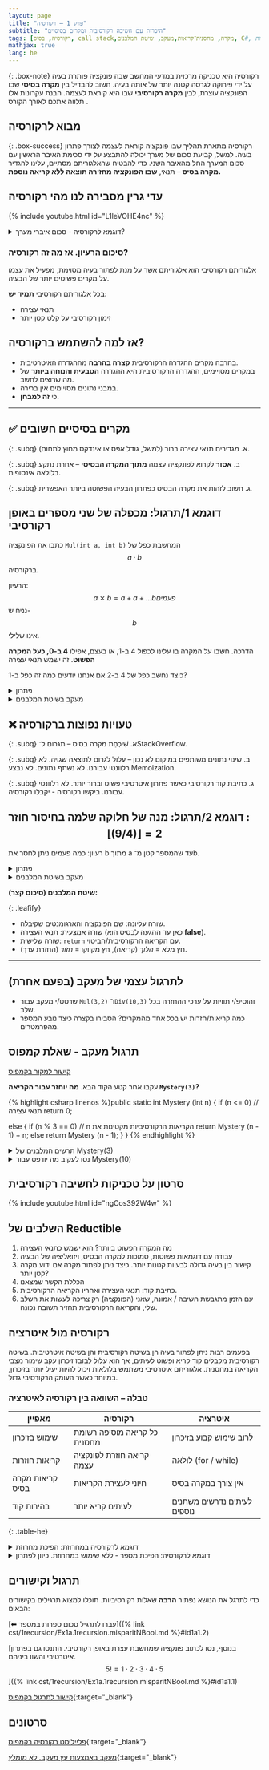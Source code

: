 ```yaml
---
layout: page 
title: "פרק 1 – רקורסיה"
subtitle: "היכרות עם חשיבה רקורסיבית ומקרים בסיסיים"
tags: [רקורסיה, בסיס, call stack,מקרה, מחסנית־קריאות,מעקב, שיטת המלבנים, C#, פתרון בעיות]
mathjax: true
lang: he
---
```


{: .box-note}
רקורסיה היא טכניקה מרכזית במדעי המחשב שבה פונקציה פותרת בעיה על ידי פירוקה לגרסה קטנה יותר של אותה בעיה. חשוב להבדיל בין **מקרה בסיסי** שבו הפונקציה עוצרת, לבין **מקרה רקורסיבי** שבו היא קוראת לעצמה. הבנת עקרונות אלו תלווה אתכם לאורך הקורס .


<!-- Source: UMBC CMSC 202 – Recursion lecture notes -->

## מבוא לרקורסיה


{: .box-success}
רקורסיה מתארת תהליך שבו פונקציה קוראת לעצמה לצורך פתרון בעיה. למשל, קביעת סכום של מערך יכולה להתבצע על ידי סכימת האיבר הראשון עם סכום המערך החל מהאיבר השני. כדי להבטיח שהאלגוריתם מסתיים, עלינו להגדיר **מקרה בסיס** – תנאי, **שבו הפונקציה מחזירה תוצאה ללא קריאה נוספת.**


## עדי גרין מסבירה לנו מהי רקורסיה

{% include youtube.html id="L1leVOHE4nc" %} 



<details markdown="1">
<summary>דוגמא לרקורסיה - סכום איברי מערך?</summary>

{% highlight csharp linenos %}// סכום אלמנטים במערך באמצעות רקורסיה
public static int Sum(int[] arr, int index)
{
    // מקרה בסיס – הגענו לסוף המערך
    if (index == arr.Length)
        return 0;

    // מקרה רקורסיבי – מוסיפים את הערך הנוכחי לסכום שאר האיברים
    return arr[index] + Sum(arr, index + 1);
}
{% endhighlight %}


<details markdown="1"><summary>הבנת מחסנית הקריאות. או שלא...</summary>

### הבנת מחסנית הקריאות

כל קריאה לפונקציה יוצרת רשומת קריאה חדשה במחסנית. כאשר אנחנו קוראים לפונקציה ברקורסיה, נוצרת שרשרת רשומות עד שמגיעים למקרה הבסיס. לאחר מכן הקריאות מסתיימות בסדר הפוך (LIFO), כמו במחסנית.

<div class="mermaid">
graph TD
    A["Sum(arr, 0)"] --> B["Sum(arr, 1)"]
    B --> C["Sum(arr, 2)"]
    C --> D["Sum(arr, 3)"]
    D --> E["Sum(arr, n)"]
    E --> F[0]
</div>

הדיאגרמה ממחישה כיצד הקריאות נערמות עד למקרה בסיס, ומסמנות חזרה עם הערך 0. כל קריאה מחכה לפתרון הקריאה העמוקה יותר לפני שהיא מחזירה את ערכה.

</details>

בקוד זה המקרה הבסיסי הוא כאשר `index` שווה לגודל המערך. המקרה הרקורסיבי מוסיף את האיבר הנוכחי לתוצאה של קריאה מחדש לפונקציה עם אינדקס מתקדם.

</details>


### סיכום הרעיון. אז מה זה רקורסיה?
אלגוריתם רקורסיבי הוא אלגוריתם אשר על מנת לפתור בעיה מסוימת, מפעיל את עצמו על מקרים פשוטים יותר של הבעיה.

בכל אלגוריתם רקורסיבי **תמיד יש**:
- תנאי עצירה
- זימון רקורסיבי על קלט קטן יותר

## אז למה להשתמש ברקורסיה?
- בהרבה מקרים ההגדרה הרקורסיבית **קצרה בהרבה** מההגדרה האיטרטיבית.
- במקרים מסויימים, ההגדרה הרקורסיבית היא ההגדרה **הטבעית והנוחה ביותר** של מה שרוצים לחשב.
- במבני נתונים מסויימים אין ברירה.
- כי **זה למבחן**.

---

## ✅ מקרים בסיסיים חשובים

{: .subq}
א. מגדירים תנאי עצירה ברור (למשל, גודל אפס או אינדקס מחוץ לתחום).  

{: .subq}
ב. **אסור** לקרוא לפונקציה עצמה **מתוך המקרה הבסיסי** – אחרת נתקע בלולאה אינסופית.  

{: .subq}
ג. חשוב לזהות את מקרה הבסיס כפתרון הבעיה הפשוטה ביותר האפשרית.  


## דוגמא 1/תרגול: מכפלה של שני מספרים באופן רקורסיבי
כתבו את הפונקציה `Mul(int a, int b)` המחשבת כפל של $$a·b$$ ברקורסיה. 

הרעיון: $$a⨯b = a+a+ ... b פעמים$$ נניח ש-$$b$$ אינו שלילי.

הדרכה. חשבו על המקרה בו עלינו לכפול 4 ב-1, או בעצם, אפילו **4 ב-0, כעל המקרה הפשוט**. זה ישמש תנאי עצירה

כיצד נחשב כפל של 4 ב-2 אם אנחנו יודעים כמה זה כפל ב-1?



<details markdown="1"><summary>פתרון</summary>

{% highlight csharp linenos %}public static int Mul(int a, int b)
{
  if (b == 0) 
    return 0; // תנאי עצירה

  return a + Mul(a, b - 1); // b חזרה עם הקטנת 
}
{% endhighlight %}

</details>

<details markdown="1"><summary>מעקב בשיטת המלבנים</summary>


<div class="mermaid">

flowchart TD
A["Mul(4,3)
(b==0? false)
return 4 + Mul(4,2)"] -->|קריאה רקורסיבית| B["Mul(4,2)
(b==0? false)
return 4 + Mul(4,1)"]
B -->|קריאה רקורסיבית| C["Mul(4,1)
(b==0? false)
return 4 + Mul(4,0)"]
C -->|קריאה רקורסיבית| D["Mul(4,0)
(b==0? true)
return 0"]


D -.->|חזרה: 0| C
C -.->|חזרה: 4| B
B -.->|חזרה: 8| A
A -.->|תוצאה: 12| OUT(("Mul(4,3) = 12"))


</div>

{: .box-success }
**מעקב רקורסיה** בשיטת המלבנים: בשורה העליונה – שם הפונקציה והארגומנטים, בשורה האמצעית – תנאי העצירה, ובשורה השלישית – ביטוי ה־ `return`.  
בחיצים: **→** (חץ מלא) מציין *קריאה רקורסיבית (הלוך)*, ו־**-.->** (חץ מקווקו) מציין *החזרת ערך (חזור)*. במעקב שלהלן הכפל $$4·3$$


</details>



## ❌ טעויות נפוצות ברקורסיה

{: .subq}
א. שִׁיכְחַת מקרה בסיס – תגרום ל־StackOverflow.  

{: .subq}
ב. שינוי נתונים משותפים במיקום לא נכון – עלול לגרום לתוצאה שגויה. לא רלוונטי עבורנו. לא נשתף נתונים. לא נבצע Memoization.

{: .subq}
ג. כתיבת קוד רקורסיבי כאשר פתרון איטרטיבי פשוט וברור יותר. לא רלוונטי עבורנו. ביקשו רקורסיה - יקבלו רקורסיה.



## דוגמא 2/תרגול: מנה של חלוקה שלמה בחיסור חוזר : $$\lfloor (9/4) \rfloor = 2$$

רעיון: כמה פעמים ניתן לחסר את b מתוך a עד שהמספר קטן מ־b.




<details markdown="1"><summary>פתרון</summary>

{% highlight csharp linenos %}public static int Div(int a, int b)
{
    if (a < b) 
        return 0;       // תנאי עצירה

    return 1 + Div(a - b, b);  // b חזרה עם חיסור 
}
{% endhighlight %}

</details>



<details markdown="1"><summary>מעקב בשיטת המלבנים</summary>


<div class="mermaid">

flowchart TD
X["Div(9,4) 
(a < b? false)
return 1 + Div(5,4)"] -->|קריאה רקורסיבית| Y["Div(5,4)
(a < b? false)
return 1 + Div(1,4)"]
  Y -->|קריאה רקורסיבית| Z["Div(1,4)
(a < b? true)
return 0"]

  Z -.->|חזרה: 0| Y
  Y -.->|חזרה: 1| X
  X -.->|תוצאה: 2| OUT2(("Div(9,4) = 2"))

</div>

</details>  

**שיטת המלבנים (סיכום קצר):**

{: .leafify}
- שורה עליונה: שם הפונקציה והארגומנטים שקיבלה.
- שורה אמצעית: תנאי העצירה (כאן עד ההגעה לבסיס הוא **false**).
- שורה שלישית: `return` עם הקריאה הרקורסיבית/הביטוי.
- חץ מלא = *הלוך* (קריאה), חץ מקווקו = *חזור* (החזרת ערך).

---

## לתרגול עצמי של מעקב (בפעם אחרת)

- שרטט/י מעקב עבור `Mul(3,2)` ו־`Div(10,3)` והוסיפ/י תוויות על ערכי ההחזרה בכל שלב.
- כמה קריאות/חזרות יש בכל אחד מהמקרים? הסבירו בקצרה כיצד נובע המספר מהפרמטרים.

## תרגול מעקב - שאלת קמפוס

[קישור למקור בקמפוס](https://app.campus.gov.il/learning/course/course-v1:MoE+EDU_Matric_ComputerScienceB_HE+2023_1/block-v1:MoE+EDU_Matric_ComputerScienceB_HE+2023_1+type@sequential+block@544f0df2068641c6a70929278aa4b772/block-v1:MoE+EDU_Matric_ComputerScienceB_HE+2023_1+type@vertical+block@ee0013d1d833495bbe888bb2f693f803)

עקבו אחר קטע הקוד הבא. **מה יוחזר עבור הקריאה `Mystery(3)`?**

{% highlight csharp linenos %}public static int Mystery  (int n)
{
  if (n <= 0) // תנאי עצירה
      return 0;

  else
    {
      if (n % 3 == 0) // n הקריאות הרקורסיביות מקטינות את 
        return Mystery (n - 1) + n;
      else 
        return Mystery (n - 1);
    }
}
{% endhighlight %}


<details markdown="1">
<summary>תרשים המלבנים של Mystery(3)</summary>
<div class="mermaid">

flowchart TD
A["Mystery(3) 
(n <= 0? false) 
(n % 3 == 0? true) 
return Mystery(2) + 3"] -->|קריאה רקורסיבית| B["Mystery(2) 
(n <= 0? false) 
(n % 3 == 0? false) 
return Mystery(1)"]

B -->|קריאה רקורסיבית| C["Mystery(1) 
(n <= 0? false) 
(n % 3 == 0? false) 
return Mystery(0)"]

C -->|קריאה רקורסיבית| D["Mystery(0) 
(n <= 0? true) 
return 0"]

D -.->|חזרה: 0| C
C -.->|חזרה: 0| B
B -.->|חזרה: 0| A
A -.->|תוצאה: 3| OUT(("Mystery(3) = 3"))

</div>
</details>

<details markdown="1">
<summary>נסו לעקוב מה יודפס עבור Mystery(10)</summary>

<div class="mermaid">

flowchart TD
A["Mystery(10) 
(n <= 0? false) 
(n % 3 == 0? false) 
return Mystery(9)"] -->|קריאה רקורסיבית| B["Mystery(9) 
(n <= 0? false) 
(n % 3 == 0? true) 
return Mystery(8) + 9"]

B -->|קריאה רקורסיבית| C["Mystery(8) 
(n <= 0? false) 
(n % 3 == 0? false) 
return Mystery(7)"]

C -->|קריאה רקורסיבית| D["Mystery(7) 
(n <= 0? false) 
(n % 3 == 0? false) 
return Mystery(6)"]

D -->|קריאה רקורסיבית| E["Mystery(6) 
(n <= 0? false) 
(n % 3 == 0? true) 
return Mystery(5) + 6"]

E -->|קריאה רקורסיבית| F["Mystery(5) 
(n <= 0? false) 
(n % 3 == 0? false) 
return Mystery(4)"]

F -->|קריאה רקורסיבית| G["Mystery(4) 
(n <= 0? false) 
(n % 3 == 0? false) 
return Mystery(3)"]

G -->|קריאה רקורסיבית| H["Mystery(3) 
(n <= 0? false) 
(n % 3 == 0? true) 
return Mystery(2) + 3"]

H -->|קריאה רקורסיבית| I["Mystery(2) 
(n <= 0? false) 
(n % 3 == 0? false) 
return Mystery(1)"]

I -->|קריאה רקורסיבית| J["Mystery(1) 
(n <= 0? false) 
(n % 3 == 0? false) 
return Mystery(0)"]

J -->|קריאה רקורסיבית| K["Mystery(0) 
(n <= 0? true) 
return 0"]

%% חיצי החזרה
K -.->|חזרה: 0| J
J -.->|חזרה: 0| I
I -.->|חזרה: 0| H
H -.->|חזרה: 3| G
G -.->|חזרה: 3| F
F -.->|חזרה: 3| E
E -.->|חזרה: 9| D
D -.->|חזרה: 9| C
C -.->|חזרה: 9| B
B -.->|חזרה: 18| A
A -.->|תוצאה: 18| OUT(("Mystery(10) = 18"))

</div>
</details>




## סרטון על טכניקות לחשיבה רקורסיבית
{% include youtube.html id="ngCos392W4w" %} 

## השלבים של Reductible
1. מה המקרה הפשוט ביותר? הוא ישמש כתנאי העצירה
1. עבודה עם דוגמאות פשוטות, סמוכות למקרה הבסיס, ויזואליציה של הבעיה
1. קישור בין בעיה גדולה לבעיות קטנות יותר. כיצד ניתן לפתור מקרה אם ידוע מקרה קטן יותר?
1. הכללת הקשר שמצאנו
1. כתיבת קוד: תנאי העצירה ואחריו הקריאה הרקורסיבית.
1. עם הזמן מתגבשת חשיבה / אמונה, שאני (הפונקציה) רק צריכה לעשות את השלב שלי, והקריאה הרקורסיבית תחזיר תשובה נכונה.


## רקורסיה מול איטרציה

בפעמים רבות ניתן לפתור בעיה הן בשיטה רקורסיבית והן בשיטה איטרטיבית. בשיטה רקורסיבית מקבלים קוד קריא ופשוט לעיתים, אך הוא עלול לבזבז זיכרון עקב שימור מצבי הקריאה במחסנית. אלגוריתם איטרטיבי משתמש בלולאות ויכול להיות יעיל יותר בזיכרון, במיוחד כאשר העומק הרקורסיבי גדול.

### טבלה – השוואה בין רקורסיה לאיטרציה

| מאפיין | רקורסיה | איטרציה |
| --- | --- | --- |
| שימוש בזיכרון | כל קריאה מוסיפה רשומת מחסנית | לרוב שימוש קבוע בזיכרון |
| קריאות חוזרות | קריאה חוזרת לפונקציה עצמה | לולאה (for / while) |
| קריאות מקרה בסיס | חיוני לעצירת הקריאות | אין צורך במקרה בסיס |
| בהירות קוד | לעיתים קריא יותר | לעיתים נדרשים משתנים נוספים |
{: .table-he}



<details markdown="1"><summary>דוגמא לרקורסיה במחרוזת: הפיכת מחרוזת</summary>

```csharp
public static string StrReverse(string str)
{
   //null כדאי גם לבדוק 
   if (str.Length < 2) // תנאי עצירה: ריק או תו בודד
      return str;

   return StrReverse(str.Substring(1)) + str[0];
}
```


<details markdown="1"><summary>מעקב</summary>

<div class="mermaid">

flowchart TD
A["StrReverse(abc)
(len < 2? false)
return StrReverse(bc) + a"] -->|קריאה רקורסיבית| B["StrReverse(bc)
(len < 2? false)
return StrReverse(c) + b"]
B -->|קריאה רקורסיבית| C["StrReverse(c)
(len < 2? true)
return c"]


C -.->|חזרה: c| B
B -.->|חזרה: cb| A
A -.->|תוצאה: cba| OUT(("StrReverse(abc) = cba"))


</div>

</details>
</details>


<details id="idRevNumRec" markdown="1"><summary>דוגמא לרקורסיה: הפיכת מספר - ללא שימוש במחרוזת. כיוון לפתרון</summary>

הפיכת מחרוזת  - קשה יותר מהפיכת מספר. 
הטכניקה שעליכם לחשוב עליה היא שימוש במשתנה עזר, והעברה שלו בתוך הקריאה הרקורסיבית. 
חישבו על מצב שבו עובדים עם 2 מספרים:

- המספר שאתם מחלקים ב-10
- והתוצאה שאנחנו בונים: זו שכופלים ב-10.

```csharp
public static Rev(int num, int result = 0)
```
שימוש: `int rev = Rev(1234);`  (כלומר, בקריאה מבחוץ לא מתייחסים לפרמטר הנוסף והוא יתחיל כ-0)

בקריאה הראשונה נקרא ל-: `Rev(123, 4)`

בקריאה השניה נקרא ל: `Rev(12, 43)`

מכאן ניתן לחשוב גם על תנאי עצירה...

</details>


## תרגול וקישורים

כדי לתרגל את הנושא נפתור **הרבה** שאלות רקורסיביות. תוכלו למצוא תרגילים בקישורים הבאים:

[⬅ עברו לתרגיל סכום ספרות במספר]({% link cst/1recursion/Ex1a.1recursion.misparitNBool.md %}#id1a1.2)

[בנוסף, נסו לכתוב פונקציה שמחשבת עצרת באופן רקורסיבי. התנסו גם בפתרון איטרטיבי והשוו ביניהם. $$5! = 1·2·3·4·5$$]({% link cst/1recursion/Ex1a.1recursion.misparitNBool.md %}#id1a1.1)

[קישור לתרגול בקמפוס](https://app.campus.gov.il/learning/course/course-v1:MoE+EDU_Matric_ComputerScienceB_HE+2023_1/block-v1:MoE+EDU_Matric_ComputerScienceB_HE+2023_1+type@sequential+block@544f0df2068641c6a70929278aa4b772/block-v1:MoE+EDU_Matric_ComputerScienceB_HE+2023_1+type@vertical+block@ee0013d1d833495bbe888bb2f693f803){:target="_blank"}


## סרטונים

[פלייליסט רקורסיה בקמפוס](https://www.youtube.com/playlist?list=PLnVUJu2KuoA31IAsWsbeP81gYvWoj3jGM){:target="_blank"}



[מעקב באמצעות עץ מעקב. לא מומלץ](https://youtu.be/VZYNNvX0tEU?si=YeQVuG8eRAw2eZQG){:target="_blank"}

